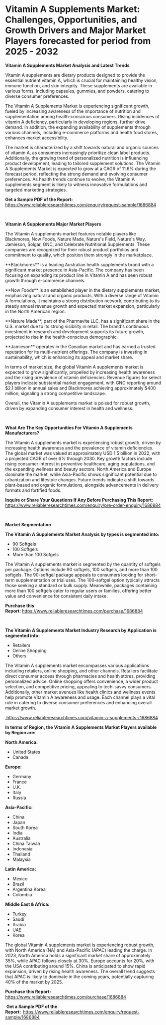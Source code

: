<p><h1>Vitamin A Supplements Market: Challenges, Opportunities, and Growth Drivers and Major Market Players forecasted for period from 2025 - 2032</h1></p><p><strong>Vitamin A Supplements Market Analysis and Latest Trends</strong></p>
<p><p>Vitamin A supplements are dietary products designed to provide the essential nutrient vitamin A, which is crucial for maintaining healthy vision, immune function, and skin integrity. These supplements are available in various forms, including capsules, gummies, and powders, catering to diverse consumer preferences. </p><p>The Vitamin A Supplements Market is experiencing significant growth, fueled by increasing awareness of the importance of nutrition and supplementation among health-conscious consumers. Rising incidences of vitamin A deficiency, particularly in developing regions, further drive demand. In addition, the expanding availability of supplements through various channels, including e-commerce platforms and health food stores, enhances market accessibility.</p><p>The market is characterized by a shift towards natural and organic sources of vitamin A, as consumers increasingly prioritize clean label products. Additionally, the growing trend of personalized nutrition is influencing product development, leading to tailored supplement solutions. The Vitamin A Supplements Market is expected to grow at a CAGR of 11.6% during the forecast period, reflecting the strong demand and evolving consumer preferences. As health trends continue to evolve, the Vitamin A supplements segment is likely to witness innovative formulations and targeted marketing strategies.</p></p>
<p><strong>Get a Sample PDF of the Report:&nbsp;</strong> <a href="https://www.reliableresearchtimes.com/enquiry/request-sample/1686884?utm_campaign=3307&utm_medium=2&utm_source=Github&utm_content=ia&utm_term=19042025&utm_id=vitamin-a-supplements">https://www.reliableresearchtimes.com/enquiry/request-sample/1686884</a></p>
<p>&nbsp;</p>
<p><strong>Vitamin A Supplements Major Market Players</strong></p>
<p><p>The Vitamin A supplements market features notable players like Blackmores, Now Foods, Nature Made, Nature's Field, Nature's Way, Jamieson, Solgar, GNC, and Celebrate Nutritional Supplements. These companies are recognized for their robust product portfolios and commitment to quality, which position them strongly in the marketplace.</p><p>**Blackmores** is a leading Australian health supplements brand with a significant market presence in Asia-Pacific. The company has been focusing on expanding its product line in Vitamin A and has seen robust growth through e-commerce channels. </p><p>**Now Foods** is an established player in the dietary supplements market, emphasizing natural and organic products. With a diverse range of Vitamin A formulations, it maintains a strong distribution network, contributing to its steady annual revenue growth and expected market expansion, particularly in the North American region.</p><p>**Nature Made**, part of the Pharmavite LLC, has a significant share in the U.S. market due to its strong visibility in retail. The brand's continuous investment in research and development supports its future growth, projected to rise in the health-conscious demographic.</p><p>**Jamieson** operates in the Canadian market and has earned a trusted reputation for its multi-nutrient offerings. The company is investing in sustainability, which is enhancing its appeal and market share.</p><p>In terms of market size, the global Vitamin A supplements market is expected to grow significantly, propelled by increasing health awareness and the rising prevalence of vitamin deficiencies. Revenue figures for select players indicate substantial market engagement, with GNC reporting around $2.1 billion in annual sales and Blackmores achieving approximately $400 million, signaling a strong competitive landscape. </p><p>Overall, the Vitamin A supplements market is poised for robust growth, driven by expanding consumer interest in health and wellness.</p></p>
<p>&nbsp;</p>
<p><strong>What Are The Key Opportunities For Vitamin A Supplements Manufacturers?</strong></p>
<p><p>The Vitamin A supplements market is experiencing robust growth, driven by increasing health awareness and the prevalence of vitamin deficiencies. The global market was valued at approximately USD 1.5 billion in 2022, with a projected CAGR of over 6% through 2030. Key growth factors include rising consumer interest in preventive healthcare, aging populations, and the expanding wellness and beauty sectors. North America and Europe dominate the market, while Asia-Pacific shows significant potential due to urbanization and lifestyle changes. Future trends indicate a shift towards plant-based and organic formulations, alongside advancements in delivery formats and fortified foods.</p></p>
<p><strong>Inquire or Share Your Questions If Any Before Purchasing This Report:</strong> <a href="https://www.reliableresearchtimes.com/enquiry/pre-order-enquiry/1686884?utm_campaign=3307&utm_medium=2&utm_source=Github&utm_content=ia&utm_term=19042025&utm_id=vitamin-a-supplements">https://www.reliableresearchtimes.com/enquiry/pre-order-enquiry/1686884</a></p>
<p>&nbsp;</p>
<p><strong>Market Segmentation</strong></p>
<p><strong>The Vitamin A Supplements Market Analysis by types is segmented into:</strong></p>
<p><ul><li>90 Softgels</li><li>100 Softgels</li><li>More than 100 Sofgels</li></ul></p>
<p><p>The Vitamin A supplements market is segmented by the quantity of softgels per package. Options include 90 softgels, 100 softgels, and more than 100 softgels. The 90-softgel package appeals to consumers looking for short-term supplementation or trial uses. The 100-softgel option typically attracts those seeking a standard or bulk supply. Meanwhile, packages containing more than 100 softgels cater to regular users or families, offering better value and convenience for consistent daily intake.</p></p>
<p><strong>Purchase this Report:&nbsp;</strong><a href="https://www.reliableresearchtimes.com/purchase/1686884?utm_campaign=3307&utm_medium=2&utm_source=Github&utm_content=ia&utm_term=19042025&utm_id=vitamin-a-supplements">https://www.reliableresearchtimes.com/purchase/1686884</a></p>
<p>&nbsp;</p>
<p><strong>The Vitamin A Supplements Market Industry Research by Application is segmented into:</strong></p>
<p><ul><li>Retailers</li><li>Online Shopping</li><li>Others</li></ul></p>
<p><p>The Vitamin A supplements market encompasses various applications including retailers, online shopping, and other channels. Retailers facilitate direct consumer access through pharmacies and health stores, providing personalized advice. Online shopping offers convenience, a wider product selection, and competitive pricing, appealing to tech-savvy consumers. Additionally, other market avenues like health clinics and wellness events help promote Vitamin A awareness and usage. Each channel plays a vital role in catering to diverse consumer preferences and enhancing overall market growth.</p></p>
<p><a href="https://www.reliableresearchtimes.com/vitamin-a-supplements-r1686884?utm_campaign=3307&utm_medium=2&utm_source=Github&utm_content=ia&utm_term=19042025&utm_id=vitamin-a-supplements">&nbsp;https://www.reliableresearchtimes.com/vitamin-a-supplements-r1686884</a></p>
<p><strong>In terms of Region, the Vitamin A Supplements Market Players available by Region are:</strong></p>
<p>
    <p> <strong> North America: </strong>
        <ul>
            <li>United States</li>
            <li>Canada</li>
        </ul>
        </p> 
    <p> <strong> Europe: </strong>
        <ul>
            <li>Germany</li>
            <li>France</li>
            <li>U.K.</li>
            <li>Italy</li>
            <li>Russia</li>
        </ul>
        </p> 
    <p> <strong> Asia-Pacific: </strong>
        <ul>
            <li>China</li>
            <li>Japan</li>
            <li>South Korea</li>
            <li>India</li>
            <li>Australia</li>
            <li>China Taiwan</li>
            <li>Indonesia</li>
            <li>Thailand</li>
            <li>Malaysia</li>
        </ul>
        </p> 
    <p> <strong> Latin America: </strong>
        <ul>
            <li>Mexico</li>
            <li>Brazil</li>
            <li>Argentina Korea</li>
            <li>Colombia</li>
        </ul>
        </p> 
    <p> <strong> Middle East & Africa: </strong>
        <ul>
            <li>Turkey</li>
            <li>Saudi</li>
            <li>Arabia</li>
            <li>UAE</li>
            <li>Korea</li>
        </ul>
    </p>
    </p>
<p><p>The global Vitamin A supplements market is experiencing robust growth, with North America (NA) and Asia-Pacific (APAC) leading the charge. In 2023, North America holds a significant market share of approximately 35%, while APAC follows closely at 30%. Europe accounts for 20%, with the USA contributing around 15%. China is anticipated to show rapid expansion, driven by rising health awareness. The overall trend suggests that APAC is likely to dominate in the coming years, potentially capturing 40% of the market by 2025.</p></p>
<p><strong>Purchase this Report: </strong><a href="https://www.reliableresearchtimes.com/purchase/1686884?utm_campaign=3307&utm_medium=2&utm_source=Github&utm_content=ia&utm_term=19042025&utm_id=vitamin-a-supplements">https://www.reliableresearchtimes.com/purchase/1686884</a></p>
<p>&nbsp;<strong>Get a Sample PDF of the Report:&nbsp;&nbsp;</strong><a href="https://www.reliableresearchtimes.com/enquiry/request-sample/1686884?utm_campaign=3307&utm_medium=2&utm_source=Github&utm_content=ia&utm_term=19042025&utm_id=vitamin-a-supplements">https://www.reliableresearchtimes.com/enquiry/request-sample/1686884</a></p>
<p><strong></strong></p>
<p><p></p><p></p><p></p></p>